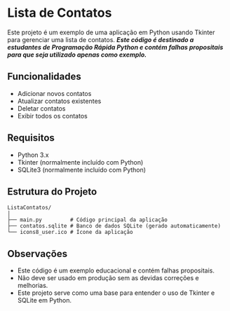 # Lista de Contatos

Este projeto é um exemplo de uma aplicação em Python usando Tkinter para gerenciar uma lista de contatos. ***Este código é destinado a estudantes de Programação Rápida Python e contém falhas propositais para que seja utilizado apenas como exemplo.***

## Funcionalidades

- Adicionar novos contatos
- Atualizar contatos existentes
- Deletar contatos
- Exibir todos os contatos

## Requisitos

- Python 3.x
- Tkinter (normalmente incluído com Python)
- SQLite3 (normalmente incluído com Python)

## Estrutura do Projeto

```console
ListaContatos/
│
├── main.py         # Código principal da aplicação
├── contatos.sqlite # Banco de dados SQLite (gerado automaticamente)
└── icons8_user.ico # Ícone da aplicação
```

## Observações

- Este código é um exemplo educacional e contém falhas propositais.
- Não deve ser usado em produção sem as devidas correções e melhorias.
- Este projeto serve como uma base para entender o uso de Tkinter e SQLite em Python.
